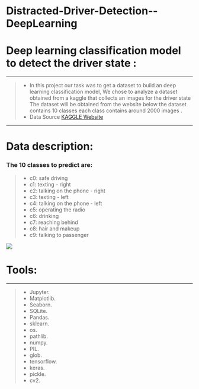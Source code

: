 # Distracted-Driver-Detection--DeepLearning

# Deep learning classification model to detect the driver state  :
___
> - In this project our task was to get a dataset to build an deep learning classification model,
We chose to analyze a dataset obtained from a kaggle that collects an images for the driver state
The dataset will be obtained from the website below the dataset contains 10 classes each class contains around 2000 images .
> - Data Source <a href="https://www.kaggle.com/c/state-farm-distracted-driver-detection/data"> KAGGLE Website </a>

___
# Data description:
### The 10 classes to predict are:
> - c0: safe driving
> - c1: texting - right
> - c2: talking on the phone - right
> - c3: texting - left
> - c4: talking on the phone - left
> - c5: operating the radio
> - c6: drinking
> - c7: reaching behind
> - c8: hair and makeup
> - c9: talking to passenger

<img src="data-img.png">

 # Tools:
___
> - Jupyter.
> - Matplotlib.
> - Seaborn.
> - SQLite.
> - Pandas.
> - sklearn.
> - os.
> - pathlib.
> - numpy.
> - PIL.
> - glob.
> - tensorflow.
> - keras.
> - pickle.
> - cv2.

